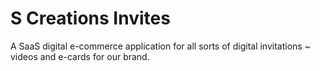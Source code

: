 # S Creations Invites
A SaaS digital e-commerce application for all sorts of digital invitations ~ videos and e-cards for our brand.
